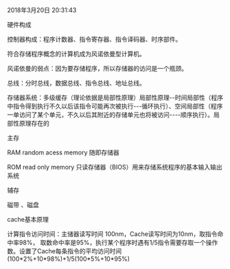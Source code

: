 2018年3月20日 20:31:43

硬件构成

控制器构成：程序计数器、指令寄存器、指令译码器、时序部件。

符合存储程序概念的计算机成为风诺依曼型计算机。

风诺依曼的弱点：因为要存储程序，所以存储器的访问是一个瓶颈。

总线：分时总线，数据总线、指令总线、地址总线。

存储器系统：多级缓存（理论依据是局部性原理）局部性原理--时间局部性（程序中指令得到执行不久以后该指令可能再次被执行---循环执行）、空间局部性（程序一单访问了某个单元，不久以后其附近的存储单元也将被访问----顺序执行）。局部性原理存在的

主存

RAM  random acess memory  随即存储器

ROM read only memory 只读存储器（BIOS）用来存储系统程序的基本输入输出系统

辅存

磁带 、磁盘

cache基本原理

计算指令访问时间：主储器读写时间 100nm，Cache读写时间为10nm，取指令命中率98%， 取数命中率是95%，执行某个程序时遇有1/5指令需要存取一个操作数。设置了Cache每条指令的平均访问时间 \(100\*2%+10\*98%\)+1/5\(100\*5%+10\*95%\)

